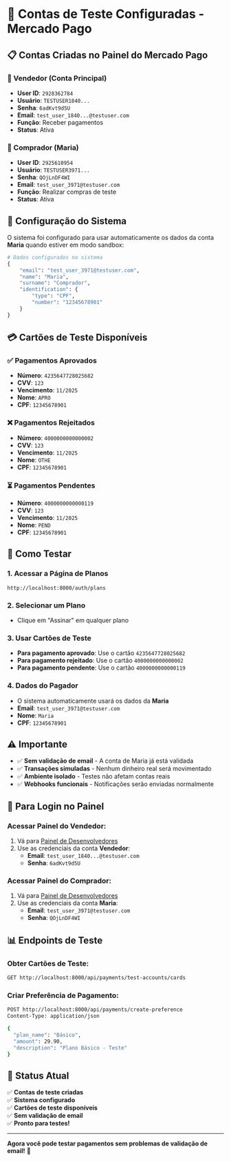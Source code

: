 # 🧪 Contas de Teste Configuradas - Mercado Pago

## 📋 Contas Criadas no Painel do Mercado Pago

### **🏪 Vendedor (Conta Principal)**
- **User ID**: `2928362784`
- **Usuário**: `TESTUSER1840...`
- **Senha**: `6adKvt9d5U`
- **Email**: `test_user_1840...@testuser.com`
- **Função**: Receber pagamentos
- **Status**: Ativa

### **🛒 Comprador (Maria)**
- **User ID**: `2925610954`
- **Usuário**: `TESTUSER3971...`
- **Senha**: `QOjLnDF4WI`
- **Email**: `test_user_3971@testuser.com`
- **Função**: Realizar compras de teste
- **Status**: Ativa

## 🎯 Configuração do Sistema

O sistema foi configurado para usar automaticamente os dados da conta **Maria** quando estiver em modo sandbox:

```python
# Dados configurados no sistema
{
    "email": "test_user_3971@testuser.com",
    "name": "Maria",
    "surname": "Comprador",
    "identification": {
        "type": "CPF",
        "number": "12345678901"
    }
}
```

## 💳 Cartões de Teste Disponíveis

### **✅ Pagamentos Aprovados**
- **Número**: `4235647728025682`
- **CVV**: `123`
- **Vencimento**: `11/2025`
- **Nome**: `APRO`
- **CPF**: `12345678901`

### **❌ Pagamentos Rejeitados**
- **Número**: `4000000000000002`
- **CVV**: `123`
- **Vencimento**: `11/2025`
- **Nome**: `OTHE`
- **CPF**: `12345678901`

### **⏳ Pagamentos Pendentes**
- **Número**: `4000000000000119`
- **CVV**: `123`
- **Vencimento**: `11/2025`
- **Nome**: `PEND`
- **CPF**: `12345678901`

## 🚀 Como Testar

### **1. Acessar a Página de Planos**
```
http://localhost:8000/auth/plans
```

### **2. Selecionar um Plano**
- Clique em "Assinar" em qualquer plano

### **3. Usar Cartões de Teste**
- **Para pagamento aprovado**: Use o cartão `4235647728025682`
- **Para pagamento rejeitado**: Use o cartão `4000000000000002`
- **Para pagamento pendente**: Use o cartão `4000000000000119`

### **4. Dados do Pagador**
- O sistema automaticamente usará os dados da **Maria**
- **Email**: `test_user_3971@testuser.com`
- **Nome**: `Maria`
- **CPF**: `12345678901`

## ⚠️ Importante

- ✅ **Sem validação de email** - A conta de Maria já está validada
- ✅ **Transações simuladas** - Nenhum dinheiro real será movimentado
- ✅ **Ambiente isolado** - Testes não afetam contas reais
- ✅ **Webhooks funcionais** - Notificações serão enviadas normalmente

## 🔐 Para Login no Painel

### **Acessar Painel do Vendedor:**
1. Vá para [Painel de Desenvolvedores](https://www.mercadopago.com.br/developers/panel)
2. Use as credenciais da conta **Vendedor**:
   - **Email**: `test_user_1840...@testuser.com`
   - **Senha**: `6adKvt9d5U`

### **Acessar Painel do Comprador:**
1. Vá para [Painel de Desenvolvedores](https://www.mercadopago.com.br/developers/panel)
2. Use as credenciais da conta **Maria**:
   - **Email**: `test_user_3971@testuser.com`
   - **Senha**: `QOjLnDF4WI`

## 📊 Endpoints de Teste

### **Obter Cartões de Teste:**
```bash
GET http://localhost:8000/api/payments/test-accounts/cards
```

### **Criar Preferência de Pagamento:**
```bash
POST http://localhost:8000/api/payments/create-preference
Content-Type: application/json

{
  "plan_name": "Básico",
  "amount": 29.90,
  "description": "Plano Básico - Teste"
}
```

## 🎉 Status Atual

✅ **Contas de teste criadas**  
✅ **Sistema configurado**  
✅ **Cartões de teste disponíveis**  
✅ **Sem validação de email**  
✅ **Pronto para testes!**  

---

**Agora você pode testar pagamentos sem problemas de validação de email!** 🚀
